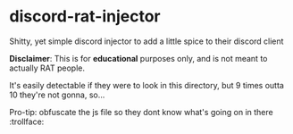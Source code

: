 # discord-rat-injector
Shitty, yet simple discord injector to add a little spice to their discord client

**Disclaimer**: This is for **educational** purposes only, and is not meant to actually RAT people.

It's easily detectable if they were to look in this directory, but 9 times outta 10 they're not gonna, so...

Pro-tip: obfuscate the js file so they dont know what's going on in there :trollface:
